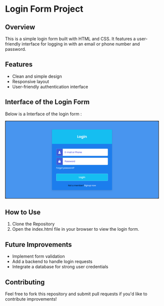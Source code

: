 # Login Form Project

## Overview
This is a simple login form built with HTML and CSS. It features a user-friendly interface for logging in with an email or phone number and password.

## Features 
- Clean and simple design
- Responsive layout
- User-friendly authentication interface

## Interface of the Login Form
Below is a Interface of the login form : 

![Login Form Screenshot](loginformInterface.png)

## How to Use 
1. Clone the Repository 
2. Open the index.html file in your browser to view the login form.

## Future Improvements
- Implement form validation
- Add a backend to handle login requests
- Integrate a database for strong user credentials

## Contributing
Feel free to fork this repository and submit pull requests if you'd  like to contribute improvements!